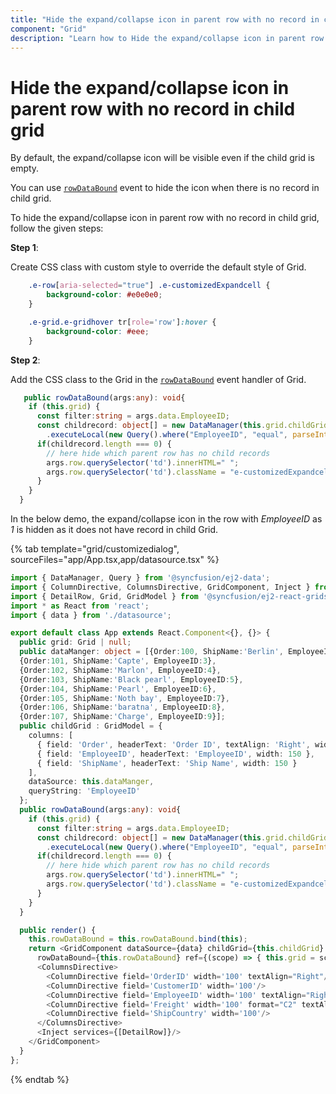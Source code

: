 ```yaml
---
title: "Hide the expand/collapse icon in parent row with no record in child grid"
component: "Grid"
description: "Learn how to Hide the expand/collapse icon in parent row with no record in child grid."
---
```


# Hide the expand/collapse icon in parent row with no record in child grid

By default, the expand/collapse icon will be visible even if the child grid is empty.

You can use [`rowDataBound`](../../api/grid/#rowdatabound) event to hide the icon when there is no record in child grid.

To hide the expand/collapse icon in parent row with no record in child grid, follow the given steps:

**Step 1**:

Create CSS class with custom style to override the default style of Grid.

```css
    .e-row[aria-selected="true"] .e-customizedExpandcell {
        background-color: #e0e0e0;
    }

    .e-grid.e-gridhover tr[role='row']:hover {
        background-color: #eee;
    }

```

**Step 2**:

Add the CSS class to the Grid in the [`rowDataBound`](../../api/grid/#rowdatabound) event handler of Grid.

```typescript
   public rowDataBound(args:any): void{
    if (this.grid) {
      const filter:string = args.data.EmployeeID;
      const childrecord: object[] = new DataManager(this.grid.childGrid.dataSource as object[])
        .executeLocal(new Query().where("EmployeeID", "equal", parseInt(filter, 0), true));
      if(childrecord.length === 0) {
        // here hide which parent row has no child records
        args.row.querySelector('td').innerHTML=" ";
        args.row.querySelector('td').className = "e-customizedExpandcell";
      }
    }
  }

```

In the below demo, the expand/collapse icon in the row with *EmployeeID* as *1* is hidden as it does not have record in child Grid.

{% tab template="grid/customizedialog", sourceFiles="app/App.tsx,app/datasource.tsx" %}

```typescript
import { DataManager, Query } from '@syncfusion/ej2-data';
import { ColumnDirective, ColumnsDirective, GridComponent, Inject } from '@syncfusion/ej2-react-grids';
import { DetailRow, Grid, GridModel } from '@syncfusion/ej2-react-grids';
import * as React from 'react';
import { data } from './datasource';

export default class App extends React.Component<{}, {}> {
  public grid: Grid | null;
  public dataManger: object = [{Order:100, ShipName:'Berlin', EmployeeID:2},
  {Order:101, ShipName:'Capte', EmployeeID:3},
  {Order:102, ShipName:'Marlon', EmployeeID:4},
  {Order:103, ShipName:'Black pearl', EmployeeID:5},
  {Order:104, ShipName:'Pearl', EmployeeID:6},
  {Order:105, ShipName:'Noth bay', EmployeeID:7},
  {Order:106, ShipName:'baratna', EmployeeID:8},
  {Order:107, ShipName:'Charge', EmployeeID:9}];
  public childGrid : GridModel = {
    columns: [
      { field: 'Order', headerText: 'Order ID', textAlign: 'Right', width: 120 },
      { field: 'EmployeeID', headerText: 'EmployeeID', width: 150 },
      { field: 'ShipName', headerText: 'Ship Name', width: 150 }
    ],
    dataSource: this.dataManger,
    queryString: 'EmployeeID'
  };
  public rowDataBound(args:any): void{
    if (this.grid) {
      const filter:string = args.data.EmployeeID;
      const childrecord: object[] = new DataManager(this.grid.childGrid.dataSource as object[])
        .executeLocal(new Query().where("EmployeeID", "equal", parseInt(filter, 0), true));
      if(childrecord.length === 0) {
        // here hide which parent row has no child records
        args.row.querySelector('td').innerHTML=" ";
        args.row.querySelector('td').className = "e-customizedExpandcell";
      }
    }
  }

  public render() {
    this.rowDataBound = this.rowDataBound.bind(this);
    return <GridComponent dataSource={data} childGrid={this.childGrid}
      rowDataBound={this.rowDataBound} ref={(scope) => { this.grid = scope; }}>
      <ColumnsDirective>
        <ColumnDirective field='OrderID' width='100' textAlign="Right"/>
        <ColumnDirective field='CustomerID' width='100'/>
        <ColumnDirective field='EmployeeID' width='100' textAlign="Right"/>
        <ColumnDirective field='Freight' width='100' format="C2" textAlign="Right"/>
        <ColumnDirective field='ShipCountry' width='100'/>
      </ColumnsDirective>
      <Inject services={[DetailRow]}/>
    </GridComponent>
  }
};
```

{% endtab %}
